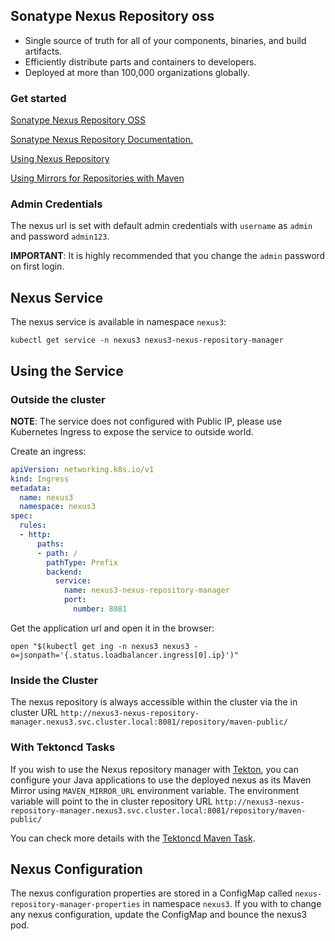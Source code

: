 ## Sonatype Nexus Repository oss

* Single source of truth for all of your components, binaries, and build artifacts.
* Efficiently distribute parts and containers to developers.
* Deployed at more than 100,000 organizations globally.

### Get started

[Sonatype Nexus Repository OSS](https://www.sonatype.com/products/repository-oss)

[Sonatype Nexus Repository Documentation.](https://help.sonatype.com/docs?topnav=true)

[Using Nexus Repository](https://blog.sonatype.com/using-nexus-3-as-your-repository-part-1-maven-artifacts)

[Using Mirrors for Repositories with Maven](https://maven.apache.org/guides/mini/guide-mirror-settings.html)

### Admin Credentials

The nexus url is set with default admin credentials with `username` as `admin` and password `admin123`. 

__IMPORTANT__: It is highly recommended that you change the `admin` password on first login.

## Nexus Service 

The nexus service is available in namespace `nexus3`:

```shell
kubectl get service -n nexus3 nexus3-nexus-repository-manager
```

## Using the Service

### Outside the cluster

__NOTE__: The service does not configured with Public IP, please use Kubernetes Ingress to expose the service to outside world.

Create an ingress:

```yaml
apiVersion: networking.k8s.io/v1
kind: Ingress
metadata:
  name: nexus3
  namespace: nexus3
spec:
  rules:
  - http:
      paths:
      - path: /
        pathType: Prefix
        backend:
          service:
            name: nexus3-nexus-repository-manager
            port:
              number: 8081
```

Get the application url and open it in the browser:

```shell
open "$(kubectl get ing -n nexus3 nexus3 -o=jsonpath='{.status.loadbalancer.ingress[0].ip}')"
```

### Inside the Cluster

The nexus repository is always accessible within the cluster via the in cluster URL `http://nexus3-nexus-repository-manager.nexus3.svc.cluster.local:8081/repository/maven-public/`

### With Tektoncd Tasks

If you wish to use the Nexus repository manager with [Tekton](https://tekton.dev), you can configure your Java applications to use the deployed nexus as its Maven Mirror using `MAVEN_MIRROR_URL` environment variable. The environment variable will point to the in cluster repository URL `http://nexus3-nexus-repository-manager.nexus3.svc.cluster.local:8081/repository/maven-public/`

You can check more details with the [Tektoncd Maven Task](https://hub.tekton.dev/tekton/task/maven).

## Nexus Configuration

The nexus configuration properties are stored in a ConfigMap called `nexus-repository-manager-properties` in namespace `nexus3`. If you with to change any nexus configuration, update the ConfigMap and bounce the nexus3 pod.
